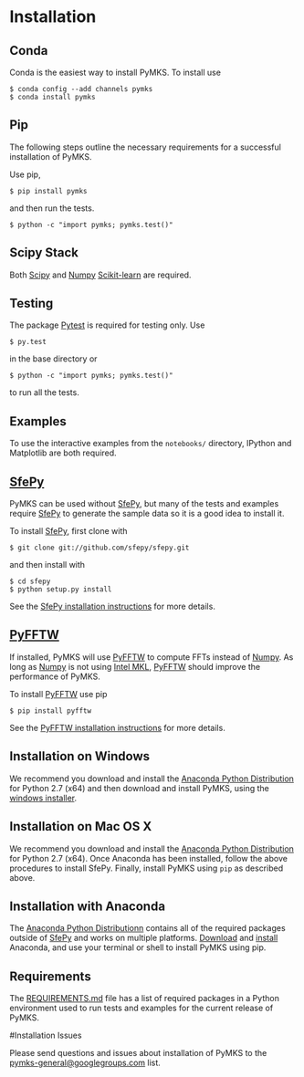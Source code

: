 # Installation

## Conda

Conda is the easiest way to install PyMKS. To install use

    $ conda config --add channels pymks
    $ conda install pymks

## Pip

The following steps outline the necessary requirements for a successful installation of PyMKS.

Use pip,

    $ pip install pymks

and then run the tests.

    $ python -c "import pymks; pymks.test()"

## Scipy Stack

Both [Scipy](http://www.scipy.org/) and [Numpy][numpy]
[Scikit-learn](http://scikit-learn.org) are required.

## Testing

The package [Pytest](https://pytest.org) is required for testing only. Use

    $ py.test

in the base directory or

    $ python -c "import pymks; pymks.test()"

to run all the tests.

## Examples

To use the interactive examples from the `notebooks/` directory,
IPython and Matplotlib are both required.

## [SfePy][sfepy]

PyMKS can be used without [SfePy][sfepy], but many of the tests and
examples require [SfePy][sfepy] to generate the sample data so it is a
good idea to install it.

To install [SfePy][sfepy], first clone with

    $ git clone git://github.com/sfepy/sfepy.git

and then install with

    $ cd sfepy
    $ python setup.py install

See the
[SfePy installation instructions](http://sfepy.org/doc-devel/installation.html)
for more details.

## [PyFFTW][pyfftw]

If installed, PyMKS will use [PyFFTW][pyfftw] to
compute FFTs instead of [Numpy][numpy]. As long as [Numpy][numpy] is
not using [Intel MKL][MKL], [PyFFTW][pyfftw] should improve the
performance of PyMKS.

To install [PyFFTW][pyfftw] use pip

    $ pip install pyfftw

See the [PyFFTW installation instructions](https://github.com/hgomersall/pyFFTW#installation)
 for more details.

## Installation on Windows

We recommend you download and install the [Anaconda Python Distribution](http://continuum.io/downloads)
for Python 2.7 (x64) and then download and install PyMKS, using the [windows installer](https://github.com/materialsinnovation/pymks/releases/download/version-0_2_1/PyMKS-x64-anaconda27.exe).

## Installation on Mac OS X

We recommend you download and install the [Anaconda Python Distribution](http://continuum.io/downloads)
for Python 2.7 (x64). Once Anaconda has been installed, follow the above procedures to install SfePy.
Finally, install PyMKS using `pip` as described above.

## Installation with Anaconda

The [Anaconda Python Distributionn](https://store.continuum.io/cshop/anaconda/)
contains all of the required packages outside of [SfePy][sfepy] and
works on multiple platforms. [Download][conda] and
[install](http://docs.continuum.io/anaconda/install.html) Anaconda, and
use your terminal or shell to install PyMKS using pip.

## Requirements

The [REQUIREMENTS.md](REQUIREMENTS.html) file has a list of required
packages in a Python environment used to run tests and examples
for the current release of PyMKS.

#Installation Issues

Please send questions and issues about installation of PyMKS to the
[pymks-general@googlegroups.com](mailto:pymks-general@googlegroups.com)
list.

[sfepy]: http://sfepy.org
[numpy]: http://www.scipy.org/
[MKL]: https://software.intel.com/en-us/articles/numpyscipy-with-intel-mkl
[pyfftw]: http://hgomersall.github.io/pyFFTW/
[chris]: http://www.lfd.uci.edu/~gohlke/pythonlibs/#scikit-learn
[conda]: http://continuum.io/downloads
